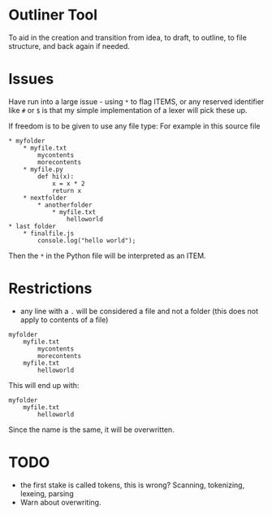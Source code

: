 # Outliner Tool

To aid in the creation and transition from idea, to draft, to outline, to file structure, and back again if needed.


# Issues

Have run into a large issue - using `*` to flag ITEMS, or any reserved identifier like `#` or `$` is that my simple implementation of a lexer will pick these up.

If freedom is to be given to use any file type: For example in this source file

```
* myfolder
    * myfile.txt
        mycontents
        morecontents
    * myfile.py
        def hi(x):
            x = x * 2
            return x
    * nextfolder
        * anotherfolder
            * myfile.txt
                helloworld
* last folder
    * finalfile.js
        console.log("hello world");

```

Then the `*` in the Python file will be interpreted as an ITEM.


# Restrictions

- any line with a `.` will be considered a file and not a folder (this does not apply to contents of a file)

```
myfolder
    myfile.txt
        mycontents
        morecontents
    myfile.txt
        helloworld
```

This will end up with:

```
myfolder
    myfile.txt
        helloworld
```

Since the name is the same, it will be overwritten.

# TODO

- the first stake is called tokens, this is wrong? Scanning, tokenizing, lexeing, parsing
- Warn about overwriting.